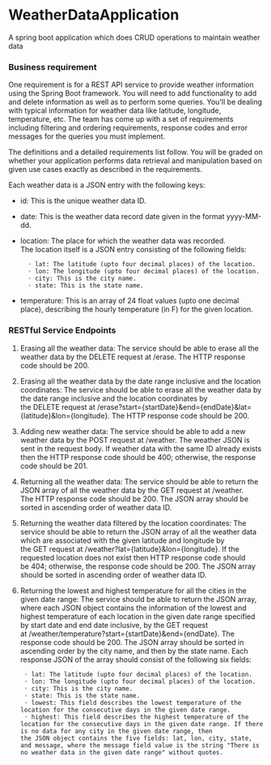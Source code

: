 # WeatherDataApplication
A spring boot application which does CRUD operations to maintain weather data

### Business requirement

One requirement is for a REST API service to provide weather information using the Spring Boot framework. You will need to add functionality to add and delete information as well as to perform some queries. You'll be dealing with typical information for weather data like latitude, longitude, temperature, etc. The team has come up with a set of requirements including filtering and ordering requirements, response codes and error messages for the queries you must implement.
 
 
The definitions and a detailed requirements list follow. You will be graded on whether your application performs data retrieval and manipulation based on given use cases exactly as described in the requirements.
 
 
Each weather data is a JSON entry with the following keys:
* id: This is the unique weather data ID.
* date: This is the weather data record date given in the format yyyy-MM-dd.
* location: The place for which the weather data was recorded. The location itself is a JSON entry consisting of the following fields:
	
        ◦ lat: The latitude (upto four decimal places) of the location.
        ◦ lon: The longitude (upto four decimal places) of the location.
        ◦ city: This is the city name.
        ◦ state: This is the state name.
	
* temperature: This is an array of 24 float values (upto one decimal place), describing the hourly temperature (in F) for the given location.

### RESTful Service Endpoints
1. Erasing all the weather data: The service should be able to erase all the weather data by the DELETE request at /erase. The HTTP response code should be 200.

2. Erasing all the weather data by the date range inclusive and the location coordinates: The service should be able to erase all the weather data by the date range inclusive and the location coordinates by the DELETE request at /erase?start={startDate}&end={endDate}&lat={latitude}&lon={longitude}. The HTTP response code should be 200.

3. Adding new weather data: The service should be able to add a new weather data by the POST request at /weather. The weather JSON is sent in the request body. If weather data with the same ID already exists then the HTTP response code should be 400; otherwise, the response code should be 201.

4. Returning all the weather data: The service should be able to return the JSON array of all the weather data by the GET request at /weather. The HTTP response code should be 200. The JSON array should be sorted in ascending order of weather data ID.

5. Returning the weather data filtered by the location coordinates: The service should be able to return the JSON array of all the weather data which are associated with the given latitude and longitude by the GET request at /weather?lat={latitude}&lon={longitude}. If the requested location does not exist then HTTP response code should be 404; otherwise, the response code should be 200. The JSON array should be sorted in ascending order of weather data ID.

6. Returning the lowest and highest temperature for all the cities in the given date range: The service should be able to return the JSON array, where each JSON object contains the information of the lowest and highest temperature of each location in the given date range specified by start date and end date inclusive, by the GET request at /weather/temperature?start={startDate}&end={endDate}. The response code should be 200. The JSON array should be sorted in ascending order by the city name, and then by the state name. Each response JSON of the array should consist of the following six fields:
	
        ◦ lat: The latitude (upto four decimal places) of the location.
        ◦ lon: The longitude (upto four decimal places) of the location.
        ◦ city: This is the city name.
        ◦ state: This is the state name.
        ◦ lowest: This field describes the lowest temperature of the location for the consecutive days in the given date range.
        ◦ highest: This field describes the highest temperature of the location for the consecutive days in the given date range. If there is no data for any city in the given date range, then the JSON object contains the five fields: lat, lon, city, state, and message, where the message field value is the string "There is no weather data in the given date range" without quotes.
		 	

		 
